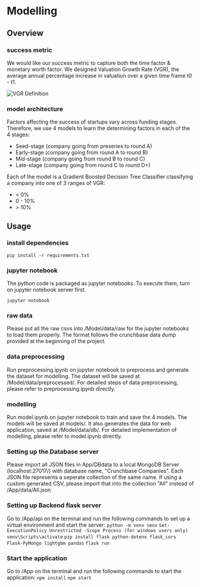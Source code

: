 # Modelling
## Overview
### success metric
We would like our success metric to capture both the time factor & monetary worth factor. We designed Valuation Growth Rate (VGR), the average annual percentage increase in valuation over a given time frame t0 - t1.

![VGR Definition](img/vgr.png)
### model architecture
Factors affecting the success of startups vary across funding stages. Therefore, we use 4 models to learn the determining factors in each of the 4 stages:
- Seed-stage (company going from preseries to round A)
- Early-stage (company going from round A to round B)
- Mid-stage (company going from round B to round C)
- Late-stage (company going from round C to round D+)

Each of the model is a Gradient Boosted Decision Tree Classifier classifying a company into one of 3 ranges of VGR:
- < 0%
- 0 - 10%
- \> 10%

## Usage
### install dependencies
```pip install -r requirements.txt```
### jupyter notebook
The python code is packaged as jupyter notebooks. To execute them, turn on jupyter notebook server first.

```jupyter notebook```
### raw data
Please put all the raw csvs into /Model/data/raw for the jupyter notebooks to load them properly. The format follows the crunchbase data dump provided at the beginning of the project.

### data preprocessing
Run preprocessing.ipynb on jupyter notebook to preprocess and generate the dataset for modelling. The dataset will be saved at /Model/data/preprocessed/. For detailed steps of data preprocessing, please refer to preprocessing.ipynb directly.

### modelling
Run model.ipynb on jupyter notebook to train and save the 4 models. The models will be saved at models/. It also generates the data for web application, saved at /Model/data/db/. For detailed implementation of modelling, please refer to model.ipynb directly.

### Setting up the Database server
Please import all JSON files in App/DBdata to a local MongoDB Server (localhost:27017/) with database name, "Crunchbase Companies". Each JSON file represents a seperate collection of the same name. If using a custom generated CSV, please import that into the collection "All" instead of /App/data/All.json

### Setting up Backend flask server
Go to /App/api on the terminal and run the following commands to set up a virtual environment and start the server:
```python -m venv venv```
```Set-ExecutionPolicy Unrestricted -Scope Process (for windows users only)```
```venv\Scripts\activate```
```pip install flask python-dotenv flask_cors Flask-PyMongo lightgbm pandas```
```flask run```

### Start the application
Go to /App on the terminal and run the following commands to start the application:
```npm install```
```npm start```